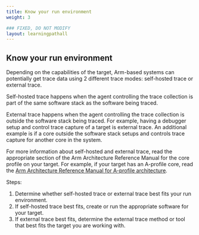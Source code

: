 ```yaml
---
title: Know your run environment
weight: 3

### FIXED, DO NOT MODIFY
layout: learningpathall
---
```


## Know your run environment
Depending on the capabilities of the target, Arm-based systems can potentially get trace data using 2 different trace modes: self-hosted trace or external trace. 

Self-hosted trace happens when the agent controlling the trace collection is part of the same software stack as the software being traced.

External trace happens when the agent controlling the trace collection is outside the software stack being traced. For example, having a debugger setup and control trace capture of a target is external trace. An additional example is if a core outside the software stack setups and controls trace capture for another core in the system.  

For more information about self-hosted and external trace, read the appropriate section of the Arm Architecture Reference Manual for the core profile on your target. For example, if your target has an A-profile core, read the [Arm Architecture Reference Manual for A-profile architecture](https://developer.arm.com/documentation/ddi0487/latest/).

Steps:

1. Determine whether self-hosted trace or external trace best fits your run environment.
2. If self-hosted trace best fits, create or run the appropriate software for your target.
3. If external trace best fits, determine the external trace method or tool that best fits the target you are working with.